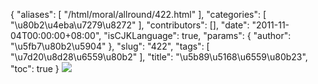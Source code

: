 {
    "aliases": [
        "/html/moral/allround/422.html"
    ],
    "categories": [
        "\u80b2\u4eba\u7279\u8272"
    ],
    "contributors": [],
    "date": "2011-11-04T00:00:00+08:00",
    "isCJKLanguage": true,
    "params": {
        "author": "\u5fb7\u80b2\u5904"
    },
    "slug": "422",
    "tags": [
        "\u7d20\u8d28\u6559\u80b2"
    ],
    "title": "\u5b89\u5168\u6559\u80b23",
    "toc": true
}
![](https://cdn.tfls.online/mirror/full/3f4a8f7c6b168365c1ca5c711be5d7cbf256e56e.jpg)

